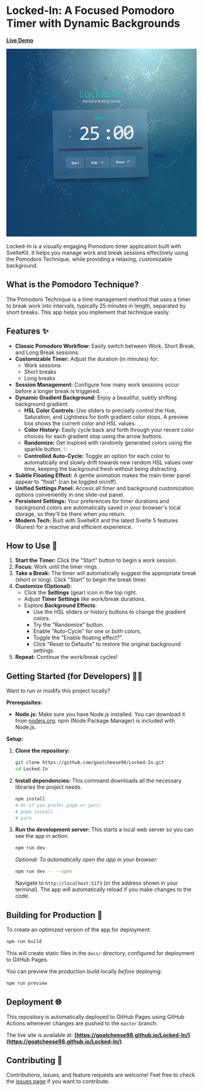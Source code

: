 # Locked-In: A Focused Pomodoro Timer with Dynamic Backgrounds

**[Live Demo](https://goatcheese98.github.io/Locked-In/)** 

![Locked-In App Screenshot](./static/LOCKED-IN-V1.png)

Locked-In is a visually engaging Pomodoro timer application built with SvelteKit. It helps you manage work and break sessions effectively using the Pomodoro Technique, while providing a relaxing, customizable background.

## What is the Pomodoro Technique?

The Pomodoro Technique is a time management method that uses a timer to break work into intervals, typically 25 minutes in length, separated by short breaks. This app helps you implement that technique easily.

## Features ✨

*   **Classic Pomodoro Workflow:** Easily switch between Work, Short Break, and Long Break sessions.
*   **Customizable Timer:** Adjust the duration (in minutes) for:
    *   Work sessions
    *   Short breaks
    *   Long breaks
*   **Session Management:** Configure how many work sessions occur before a longer break is triggered.
*   **Dynamic Gradient Background:** Enjoy a beautiful, subtly shifting background gradient.
    *   **HSL Color Controls:** Use sliders to precisely control the Hue, Saturation, and Lightness for both gradient color stops. A preview box shows the current color and HSL values.
    *   **Color History:** Easily cycle back and forth through your recent color choices for each gradient stop using the arrow buttons.
    *   **Randomize:** Get inspired with randomly generated colors using the sparkle button. ✨
    *   **Controlled Auto-Cycle:** Toggle an option for each color to automatically and slowly drift towards new random HSL values over time, keeping the background fresh without being distracting.
*   **Subtle Floating Effect:** A gentle animation makes the main timer panel appear to "float" (can be toggled on/off).
*   **Unified Settings Panel:** Access all timer and background customization options conveniently in one slide-out panel.
*   **Persistent Settings:** Your preferences for timer durations and background colors are automatically saved in your browser's local storage, so they'll be there when you return.
*   **Modern Tech:** Built with SvelteKit and the latest Svelte 5 features (Runes) for a reactive and efficient experience.

## How to Use 🤔

1.  **Start the Timer:** Click the "Start" button to begin a work session.
2.  **Focus:** Work until the timer rings.
3.  **Take a Break:** The timer will automatically suggest the appropriate break (short or long). Click "Start" to begin the break timer.
4.  **Customize (Optional):**
    *   Click the **Settings** (gear) icon in the top right.
    *   Adjust **Timer Settings** like work/break durations.
    *   Explore **Background Effects**:
        *   Use the HSL sliders or history buttons to change the gradient colors.
        *   Try the "Randomize" button.
        *   Enable "Auto-Cycle" for one or both colors.
        *   Toggle the "Enable floating effect?".
        *   Click "Reset to Defaults" to restore the original background settings.
5.  **Repeat:** Continue the work/break cycles!

## Getting Started (for Developers) 🧑‍💻

Want to run or modify this project locally?

**Prerequisites:**

*   **Node.js:** Make sure you have Node.js installed. You can download it from [nodejs.org](https://nodejs.org/). npm (Node Package Manager) is included with Node.js.

**Setup:**

1.  **Clone the repository:**
    ```bash
    git clone https://github.com/goatcheese98/Locked-In.git
    cd Locked-In
    ```

2.  **Install dependencies:** This command downloads all the necessary libraries the project needs.
    ```bash
    npm install 
    # Or if you prefer pnpm or yarn:
    # pnpm install
    # yarn
    ```

3.  **Run the development server:** This starts a local web server so you can see the app in action.
    ```bash
    npm run dev
    ```
    *Optional: To automatically open the app in your browser:*
    ```bash
    npm run dev -- --open
    ```
    Navigate to `http://localhost:5173` (or the address shown in your terminal). The app will automatically reload if you make changes to the code.

## Building for Production 🚀

To create an optimized version of the app for deployment:

```bash
npm run build
```

This will create static files in the `docs/` directory, configured for deployment to GitHub Pages.

You can preview the production build locally *before* deploying:

```bash
npm run preview
```

## Deployment 🌐

This repository is automatically deployed to GitHub Pages using GitHub Actions whenever changes are pushed to the `master` branch.

The live site is available at: **[https://goatcheese98.github.io/Locked-In/](https://goatcheese98.github.io/Locked-In/)**

## Contributing 🤝

Contributions, issues, and feature requests are welcome! Feel free to check the [issues page](https://github.com/goatcheese98/Locked-In/issues) if you want to contribute.


